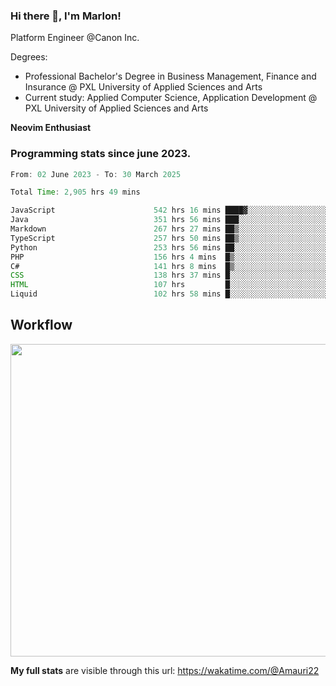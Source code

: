 
### Hi there 👋, I'm Marlon!

Platform Engineer @Canon Inc.

Degrees: 
- Professional Bachelor's Degree in Business Management, Finance and Insurance @ PXL University of Applied Sciences and Arts
- Current study: Applied Computer Science, Application Development @ PXL University of Applied Sciences and Arts

**Neovim Enthusiast**

### Programming stats since june 2023.
<!--START_SECTION:waka-->

```java
From: 02 June 2023 - To: 30 March 2025

Total Time: 2,905 hrs 49 mins

JavaScript                      542 hrs 16 mins ████▓░░░░░░░░░░░░░░░░░░░░   18.24 %
Java                            351 hrs 56 mins ███░░░░░░░░░░░░░░░░░░░░░░   11.84 %
Markdown                        267 hrs 27 mins ██▒░░░░░░░░░░░░░░░░░░░░░░   09.00 %
TypeScript                      257 hrs 50 mins ██▒░░░░░░░░░░░░░░░░░░░░░░   08.67 %
Python                          253 hrs 56 mins ██░░░░░░░░░░░░░░░░░░░░░░░   08.54 %
PHP                             156 hrs 4 mins  █▒░░░░░░░░░░░░░░░░░░░░░░░   05.25 %
C#                              141 hrs 8 mins  █▒░░░░░░░░░░░░░░░░░░░░░░░   04.75 %
CSS                             138 hrs 37 mins █░░░░░░░░░░░░░░░░░░░░░░░░   04.66 %
HTML                            107 hrs         █░░░░░░░░░░░░░░░░░░░░░░░░   03.60 %
Liquid                          102 hrs 58 mins █░░░░░░░░░░░░░░░░░░░░░░░░   03.46 %
```

<!--END_SECTION:waka-->

## Workflow
<a href="https://wakatime.com"><img width="750" height="500" src="https://wakatime.com/share/@Amauri22/c9755ad7-b574-44e4-a9ee-ddb3582724ea.png" /></a>

**My full stats** are visible through this url: https://wakatime.com/@Amauri22
